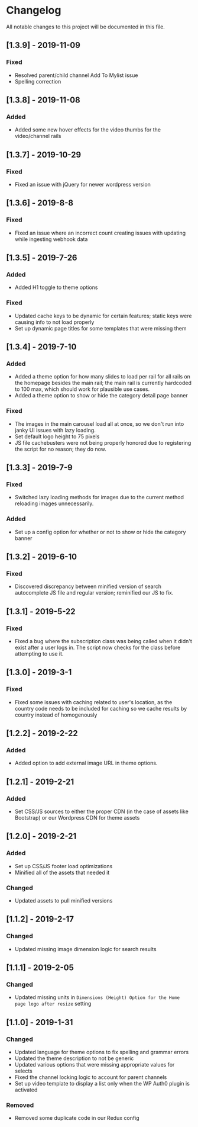# Changelog
All notable changes to this project will be documented in this file.

## [1.3.9] - 2019-11-09

### Fixed
- Resolved parent/child channel Add To Mylist issue
- Spelling correction

## [1.3.8] - 2019-11-08

### Added
- Added some new hover effects for the video thumbs for the video/channel rails

## [1.3.7] - 2019-10-29

### Fixed
- Fixed an issue with jQuery for newer wordpress version

## [1.3.6] - 2019-8-8

### Fixed
- Fixed an issue where an incorrect count creating issues with updating while ingesting webhook data

## [1.3.5] - 2019-7-26

### Added
- Added H1 toggle to theme options

### Fixed
- Updated cache keys to be dynamic for certain features; static keys were causing info to not load properly
- Set up dynamic page titles for some templates that were missing them

## [1.3.4] - 2019-7-10

### Added
- Added a theme option for how many slides to load per rail for all rails on the homepage besides the main rail; the main rail is currently hardcoded to 100 max, which should work for plausible use cases.
- Added a theme option to show or hide the category detail page banner

### Fixed
- The images in the main carousel load all at once, so we don't run into janky UI issues with lazy loading.
- Set default logo height to 75 pixels
- JS file cachebusters were not being properly honored due to registering the script for no reason; they do now.

## [1.3.3] - 2019-7-9

### Fixed
- Switched lazy loading methods for images due to the current method reloading images unnecessarily.

### Added
- Set up a config option for whether or not to show or hide the category banner

## [1.3.2] - 2019-6-10

### Fixed
- Discovered discrepancy between minified version of search autocomplete JS file and regular version; reminified our JS to fix.

## [1.3.1] - 2019-5-22

### Fixed
- Fixed a bug where the subscription class was being called when it didn't exist after a user logs in. The script now checks for the class before attempting to use it.

## [1.3.0] - 2019-3-1

### Fixed
- Fixed some issues with caching related to user's location, as the country code needs to be included for caching so we cache results by country instead of homogenously

## [1.2.2] - 2019-2-22

### Added
- Added option to add external image URL in theme options.

## [1.2.1] - 2019-2-21

### Added
- Set CSS/JS sources to either the proper CDN (in the case of assets like Bootstrap) or our Wordpress CDN for theme assets

## [1.2.0] - 2019-2-21

### Added
- Set up CSS/JS footer load optimizations
- Minified all of the assets that needed it

### Changed
- Updated assets to pull minified versions

## [1.1.2] - 2019-2-17

### Changed
- Updated missing image dimension logic for search results

## [1.1.1] - 2019-2-05

### Changed
- Updated missing units in `Dimensions (Height) Option for the Home page logo after resize` setting

## [1.1.0] - 2019-1-31

### Changed
- Updated language for theme options to fix spelling and grammar errors
- Updated the theme description to not be generic
- Updated various options that were missing appropriate values for selects
- Fixed the channel locking logic to account for parent channels
- Set up video template to display a list only when the WP Auth0 plugin is activated

### Removed
- Removed some duplicate code in our Redux config


